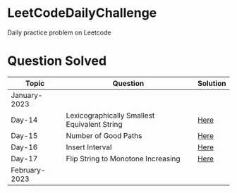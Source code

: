 # LeetCodeDailyChallenge
Daily practice problem on Leetcode
 # Question Solved #

| Topic | Question | Solution |
| ----- | -------- | -------- |
|January-2023|||
|Day-14|Lexicographically Smallest Equivalent String|[Here](https://github.com/SandeepSinghGaur/LeetCodeDailyChallenge/blob/dev_sparta/JANUARY2023/Day14Jan2023.java)|
|Day-15|Number of Good Paths|[Here](https://github.com/SandeepSinghGaur/LeetCodeDailyChallenge/blob/dev_sparta/JANUARY2023/Day15Jan2023.java)|
|Day-16|Insert Interval|[Here](https://github.com/SandeepSinghGaur/LeetCodeDailyChallenge/blob/dev_sparta/JANUARY2023/Day16Jan2023.java)|
|Day-17|Flip String to Monotone Increasing|[Here](https://github.com/SandeepSinghGaur/LeetCodeDailyChallenge/blob/dev_sparta/JANUARY2023/Day16Jan2023.java)|
| February-2023 |||
